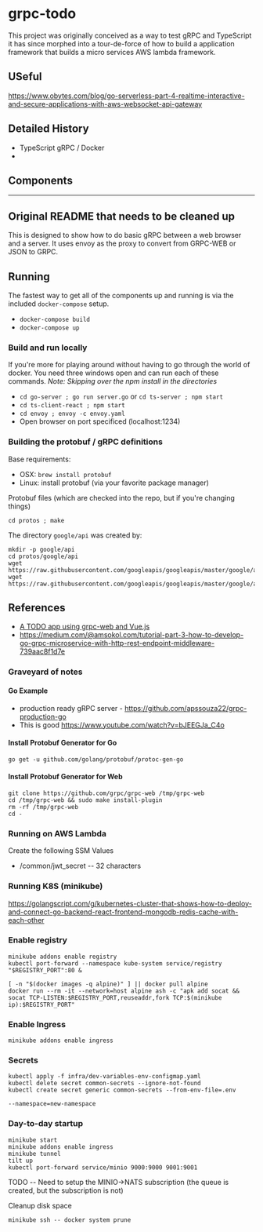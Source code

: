 # grpc-todo

This project was originally conceived as a way to test gRPC and TypeScript it has since
morphed into a tour-de-force of how to build a application framework that builds a 
micro services AWS lambda framework. 

## USeful

https://www.obytes.com/blog/go-serverless-part-4-realtime-interactive-and-secure-applications-with-aws-websocket-api-gateway

## Detailed History

* TypeScript gRPC / Docker
*  

## Components



---
## Original README that needs to be cleaned up 


This is designed to show how to do basic gRPC between a web browser and
a server. It uses envoy as the proxy to convert from GRPC-WEB or JSON to GRPC.

## Running

The fastest way to get all of the components up and running is via the included `docker-compose` setup.  

- `docker-compose build`
- `docker-compose up`

### Build and run locally

If you're more for playing around without having to go through the world of docker.  You need three windows open and can run each of these commands.  *Note: Skipping over the npm install in the directories*

- `cd go-server ; go run server.go`  or `cd ts-server ; npm start`
- `cd ts-client-react ; npm start`
- `cd envoy ; envoy -c envoy.yaml`
- Open browser on port specificed (localhost:1234)

### Building the protobuf / gRPC definitions

Base requirements:
* OSX: `brew install protobuf`
* Linux: install protobuf (via your favorite package manager)

Protobuf files (which are checked into the repo, but if you're changing things)

`cd protos ; make`

The directory `google/api` was created by:

    mkdir -p google/api
    cd protos/google/api
    wget https://raw.githubusercontent.com/googleapis/googleapis/master/google/api/annotations.proto
    wget https://raw.githubusercontent.com/googleapis/googleapis/master/google/api/http.proto

## References

- [A TODO app using grpc-web and Vue.js](https://medium.com/@aravindhanjay/a-todo-app-using-grpc-web-and-vue-js-4e0c18461a3e)
- https://medium.com/@amsokol.com/tutorial-part-3-how-to-develop-go-grpc-microservice-with-http-rest-endpoint-middleware-739aac8f1d7e

### Graveyard of notes


#### Go Example 
  - production ready gRPC server - https://github.com/apssouza22/grpc-production-go
  - This is good https://www.youtube.com/watch?v=bJEEGJa_C4o

#### Install Protobuf Generator for Go

```console
go get -u github.com/golang/protobuf/protoc-gen-go
```

#### Install Protobuf Generator for Web

```console
git clone https://github.com/grpc/grpc-web /tmp/grpc-web
cd /tmp/grpc-web && sudo make install-plugin
rm -rf /tmp/grpc-web
cd -
```


### Running on AWS Lambda

Create the following SSM Values

* /common/jwt_secret -- 32 characters

### Running K8S (minikube)

https://golangscript.com/g/kubernetes-cluster-that-shows-how-to-deploy-and-connect-go-backend-react-frontend-mongodb-redis-cache-with-each-other

### Enable registry

```
minikube addons enable registry
kubectl port-forward --namespace kube-system service/registry "$REGISTRY_PORT":80 &

[ -n "$(docker images -q alpine)" ] || docker pull alpine
docker run --rm -it --network=host alpine ash -c "apk add socat && socat TCP-LISTEN:$REGISTRY_PORT,reuseaddr,fork TCP:$(minikube ip):$REGISTRY_PORT"
```

### Enable Ingress

```
minikube addons enable ingress
```

### Secrets

```
kubectl apply -f infra/dev-variables-env-configmap.yaml
kubectl delete secret common-secrets --ignore-not-found
kubectl create secret generic common-secrets --from-env-file=.env
```

    --namespace=new-namespace


### Day-to-day startup

```
minikube start
minikube addons enable ingress
minikube tunnel
tilt up
kubectl port-forward service/minio 9000:9000 9001:9001
```

TODO -- Need to setup the MINIO->NATS subscription (the queue is created, but the subscription is not)

Cleanup disk space
```
minikube ssh -- docker system prune
```
